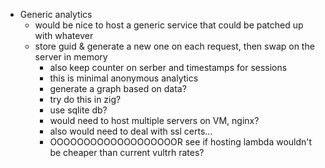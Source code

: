 - Generic analytics
    - would be nice to host a generic service that could be patched up with whatever
    - store guid & generate a new one on each request, then swap on the server in memory
        - also keep counter on serber and timestamps for sessions
        - this is minimal anonymous analytics
        - generate a graph based on data?
        - try do this in zig?
        - use sqlite db?
        - would need to host multiple servers on VM, nginx?
        - also would need to deal with ssl certs...
        - OOOOOOOOOOOOOOOOOOOR see if hosting lambda wouldn't be cheaper than current vultrh rates?
